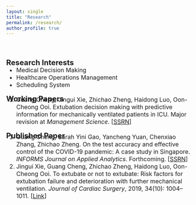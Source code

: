 ```yaml
---
layout: single
title: "Research"
permalink: /research/
author_profile: true
---
```

<br>
<h2 style="font-size: 20px;">Research Interests</h2> 
<ul style="font-size: 16px; margin-top: -1.2em">
	<li>Medical Decision Making</li>
	<li>Healthcare Operations Management</li>
	<li>Scheduling System</li>
</ul>
<b style="font-size: 20px">Working Papers</b>
<ol style="font-size: 16px; margin-top: -1.2em">
	<li>Guang Cheng, Jingui Xie, Zhichao Zheng, Haidong Luo, Oon-Cheong Ooi. Extubation decision making with predictive information for mechanically ventilated patients in ICU. Major revision at <i>Management Science</i>. [<a href="https://ssrn.com/abstract=3397530" target="_blank">SSRN</a>]</li>
</ol>
<b style="font-size: 20px">Published Paper</b>
<ol style="font-size: 16px; margin-top: -1.2em;">
	<li>Guang Cheng, Sarah Yini Gao, Yancheng Yuan, Chenxiao Zhang, Zhichao Zheng. On the test accuracy and effective control of the COVID-19 pandemic: A case study in Singapore. <i>INFORMS Journal on Applied Analytics</i>. Forthcoming. [<a href="http://ssrn.com/abstract=3955828" target="_blank">SSRN</a>]</li>
	<!--  -->
	<li>Jingui Xie, Guang Cheng, Zhichao Zheng, Haidong Luo, Oon-Cheong Ooi. To extubate or not to extubate: Risk factors for extubation failure and deterioration with further mechanical ventilation. <i>Journal of Cardiac Surgery</i>, 2019, 34(10): 1004–1011. [<a href="https://onlinelibrary.wiley.com/doi/abs/10.1111/jocs.14189" target="_blank">Link</a>]</li>
</ol>